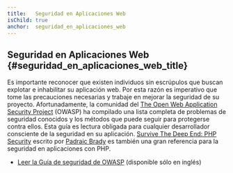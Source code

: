 ```yaml
---
title:   Seguridad en Aplicaciones Web
isChild: true
anchor:  seguridad_en_aplicaciones_web
---
```


## Seguridad en Aplicaciones Web {#seguridad_en_aplicaciones_web_title}

Es importante reconocer que existen individuos sin escrúpulos que buscan explotar e inhabilitar su aplicación web. Por esta razón es imperativo que tome las precauciones necesarias y trabaje en mejorar la seguridad de su proyecto. Afortunadamente, la comunidad del [The Open Web Application Security Project][1] (OWASP) ha compilado una lista completa de problemas de seguridad conocidos y los métodos que puede seguir para protegerse contra ellos. Esta guía es lectura obligada para cualquier desarrollador consciente de la seguridad en su aplicación. [Survive The Deep End: PHP Security][3] escrito por [Padraic Brady][4] es también una gran referencia para la seguridad en aplicaciones con PHP.

* [Leer la Guía de seguridad de OWASP][2] (disponible sólo en inglés)


[1]: https://www.owasp.org/
[2]: https://www.owasp.org/index.php/Guide_Table_of_Contents
[3]: http://phpsecurity.readthedocs.org/en/latest/index.html
[4]: http://pear.php.net/user/padraic
